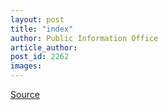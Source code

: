 ```yaml
---
layout: post
title: "index"
author: Public Information Office
article_author: 
post_id: 2262
images:
---
```



<p><a href="http://www1.ucsc.edu/currents/00-01/04-09/index.html" title="Permalink to index">Source</a></p>
